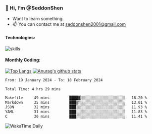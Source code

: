 ### 👋 Hi, I’m @SeddonShen
- Want to learn something.
- 📫 You can contact me at seddonshen2001@gmail.com

#### Technologies:

![skills](https://skillicons.dev/icons?i=scala,js,html,css,bootstrap,jquery,c,cpp,cloudflare,django,docker,flask,git,github,githubactions,linux,latex,mysql,nodejs,ps,php,pr,py,raspberrypi,redis,unreal,v,vscode,vue,bash)

#### Monthly Coding:
[![Top Langs](https://github-readme-stats.vercel.app/api/top-langs?username=seddonshen&show_icons=true&locale=en&layout=compact&hide=html&langs_count=8)](https://github.com/SeddonShen/)
[![Anurag's github stats](https://github-readme-stats.vercel.app/api?username=SeddonShen&count_private=true&show_icons=true)](https://github.com/anuraghazra/github-readme-stats)
<!--START_SECTION:waka-->

```txt
From: 19 January 2024 - To: 18 February 2024

Total Time: 4 hrs 29 mins

Makefile     49 mins         ████▓░░░░░░░░░░░░░░░░░░░░   18.20 %
Markdown     35 mins         ███▒░░░░░░░░░░░░░░░░░░░░░   13.01 %
JSON         32 mins         ███░░░░░░░░░░░░░░░░░░░░░░   11.93 %
YAML         31 mins         ███░░░░░░░░░░░░░░░░░░░░░░   11.83 %
C            30 mins         ███░░░░░░░░░░░░░░░░░░░░░░   11.41 %
```

<!--END_SECTION:waka-->

![WakaTime Daily](https://wakatime.com/share/@seddon2001/61a7e342-5f12-4fea-bf92-1fac161e97d6.svg)
<!---
SeddonShen/SeddonShen is a ✨ special ✨ repository because its `README.md` (this file) appears on your GitHub profile.
You can click the Preview link to take a look at your changes.
--->

